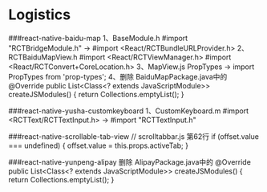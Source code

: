 #  Logistics
	
###react-native-baidu-map
	1、BaseModule.h
	#import "RCTBridgeModule.h" -> #import <React/RCTBundleURLProvider.h>
	2、RCTBaiduMapView.h
	#import <React/RCTViewManager.h>
	#import <React/RCTConvert+CoreLocation.h>
	3、MapView.js
	PropTypes -> import PropTypes from 'prop-types';
	4、删除 BaiduMapPackage.java中的
	@Override
    public List<Class<? extends JavaScriptModule>> createJSModules() {
        return Collections.emptyList();
    }

###react-native-yusha-customkeyboard
	1、CustomKeyboard.m
	#import <RCTText/RCTTextInput.h> -> #import "RCTTextInput.h"

###react-native-scrollable-tab-view
    // scrolltabbar.js 第62行
    if (offset.value === undefined) {
      offset.value = this.props.activeTab;
    }

###react-native-yunpeng-alipay
    删除 AlipayPackage.java中的
    @Override
    public List<Class<? extends JavaScriptModule>> createJSModules() {
        return Collections.emptyList();
    }
